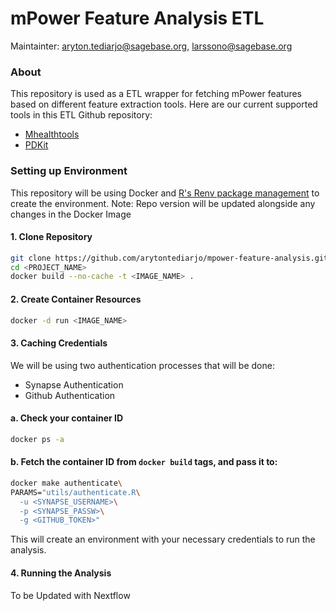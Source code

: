 # mPower Feature Analysis ETL
Maintainter: aryton.tediarjo@sagebase.org, larssono@sagebase.org

### About
This repository is used as a ETL wrapper for fetching mPower features based on different feature extraction tools. 
Here are our current supported tools in this ETL Github repository:
- [Mhealthtools](https://github.com/Sage-Bionetworks/mhealthtools/blob/master/R/get_tapping_features.R)
- [PDKit](https://github.com/pdkit/pdkit)

### Setting up Environment
This repository will be using Docker and [R's Renv package management](https://rstudio.github.io/renv/articles/renv.html) to create the environment. 
Note: Repo version will be updated alongside any changes in the Docker Image

#### 1. Clone Repository
```zsh
git clone https://github.com/arytontediarjo/mpower-feature-analysis.git <PROJECT_NAME>
cd <PROJECT_NAME>
docker build --no-cache -t <IMAGE_NAME> .
```

#### 2. Create Container Resources
```zsh
docker -d run <IMAGE_NAME> 
```

#### 3. Caching Credentials
We will be using two authentication processes that will be done:
- Synapse Authentication
- Github Authentication

#### a. Check your container ID
```zsh
docker ps -a
```
#### b. Fetch the container ID from `docker build` tags, and pass it to:
```zsh
docker make authenticate\
PARAMS="utils/authenticate.R\
  -u <SYNAPSE_USERNAME>\
  -p <SYNAPSE_PASSW>\
  -g <GITHUB_TOKEN>"
```
This will create an environment with your necessary credentials to run the analysis.


#### 4. Running the Analysis
To be Updated with Nextflow

